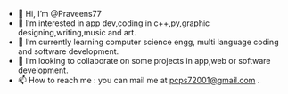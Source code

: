 - 👋 Hi, I’m @Praveens77
- 👀 I’m interested in app dev,coding in c++,py,graphic designing,writing,music and art.
- 🌱 I’m currently learning computer science engg, multi language coding and software development.
- 💞️ I’m looking to collaborate on some projects in app,web or software development.
- 📫 How to reach me : you can mail me at pcps72001@gmail.com .

<!---
Praveens77/Praveens77 is a ✨ special ✨ repository because its `README.md` (this file) appears on your GitHub profile.
You can click the Preview link to take a look at your changes.
--->

